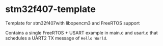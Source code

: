 # stm32f407-template
Template for stm32f407with libopencm3 and FreeRTOS support

Contains a single FreeRTOS + USART example in main.c and usart.c that schedules a UART2 TX message of `Hello World`.
